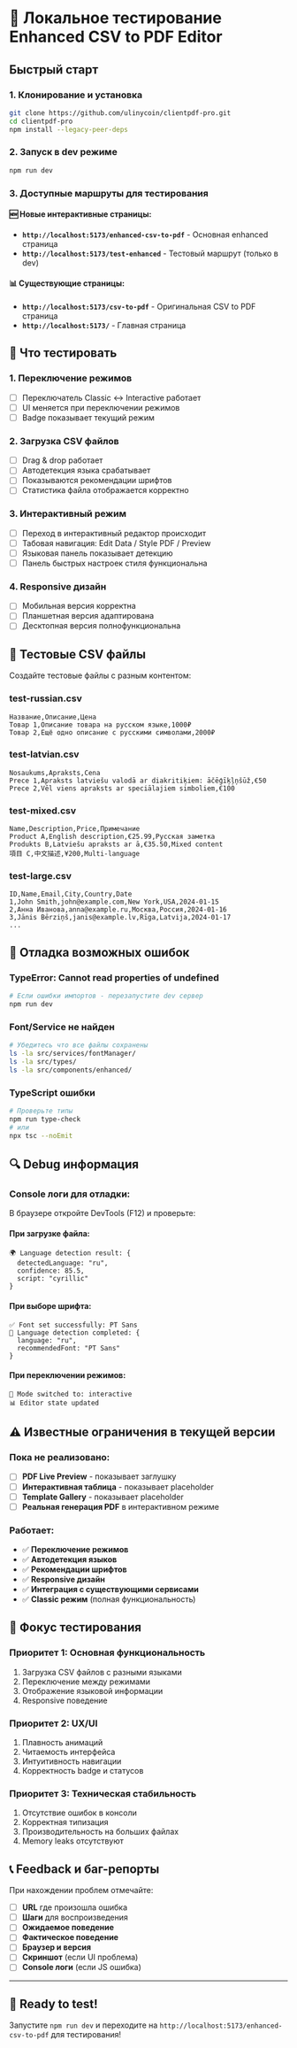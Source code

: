 # 🚀 Локальное тестирование Enhanced CSV to PDF Editor

## Быстрый старт

### 1. Клонирование и установка
```bash
git clone https://github.com/ulinycoin/clientpdf-pro.git
cd clientpdf-pro
npm install --legacy-peer-deps
```

### 2. Запуск в dev режиме
```bash
npm run dev
```

### 3. Доступные маршруты для тестирования

#### 🆕 Новые интерактивные страницы:
- **`http://localhost:5173/enhanced-csv-to-pdf`** - Основная enhanced страница
- **`http://localhost:5173/test-enhanced`** - Тестовый маршрут (только в dev)

#### 📊 Существующие страницы:
- **`http://localhost:5173/csv-to-pdf`** - Оригинальная CSV to PDF страница
- **`http://localhost:5173/`** - Главная страница

## 🧪 Что тестировать

### 1. Переключение режимов
- [ ] Переключатель Classic ↔ Interactive работает
- [ ] UI меняется при переключении режимов
- [ ] Badge показывает текущий режим

### 2. Загрузка CSV файлов
- [ ] Drag & drop работает
- [ ] Автодетекция языка срабатывает
- [ ] Показываются рекомендации шрифтов
- [ ] Статистика файла отображается корректно

### 3. Интерактивный режим
- [ ] Переход в интерактивный редактор происходит
- [ ] Табовая навигация: Edit Data / Style PDF / Preview
- [ ] Языковая панель показывает детекцию
- [ ] Панель быстрых настроек стиля функциональна

### 4. Responsive дизайн
- [ ] Мобильная версия корректна
- [ ] Планшетная версия адаптирована
- [ ] Десктопная версия полнофункциональна

## 📁 Тестовые CSV файлы

Создайте тестовые файлы с разным контентом:

### test-russian.csv
```csv
Название,Описание,Цена
Товар 1,Описание товара на русском языке,1000₽
Товар 2,Ещё одно описание с русскими символами,2000₽
```

### test-latvian.csv
```csv
Nosaukums,Apraksts,Cena
Prece 1,Apraksts latviešu valodā ar diakritiķiem: āčēģīķļņšūž,€50
Prece 2,Vēl viens apraksts ar speciālajiem simboliem,€100
```

### test-mixed.csv
```csv
Name,Description,Price,Примечание
Product A,English description,€25.99,Русская заметка
Produkts B,Latviešu apraksts ar ā,€35.50,Mixed content
項目 C,中文描述,¥200,Multi-language
```

### test-large.csv
```csv
ID,Name,Email,City,Country,Date
1,John Smith,john@example.com,New York,USA,2024-01-15
2,Анна Иванова,anna@example.ru,Москва,Россия,2024-01-16
3,Jānis Bērziņš,janis@example.lv,Rīga,Latvija,2024-01-17
...
```

## 🐛 Отладка возможных ошибок

### TypeError: Cannot read properties of undefined
```bash
# Если ошибки импортов - перезапустите dev сервер
npm run dev
```

### Font/Service не найден
```bash
# Убедитесь что все файлы сохранены
ls -la src/services/fontManager/
ls -la src/types/
ls -la src/components/enhanced/
```

### TypeScript ошибки
```bash
# Проверьте типы
npm run type-check
# или
npx tsc --noEmit
```

## 🔍 Debug информация

### Console логи для отладки:
В браузере откройте DevTools (F12) и проверьте:

#### При загрузке файла:
```
🌍 Language detection result: {
  detectedLanguage: "ru", 
  confidence: 85.5,
  script: "cyrillic"
}
```

#### При выборе шрифта:
```
✅ Font set successfully: PT Sans
🎯 Language detection completed: {
  language: "ru",
  recommendedFont: "PT Sans"
}
```

#### При переключении режимов:
```
🎨 Mode switched to: interactive
📊 Editor state updated
```

## ⚠️ Известные ограничения в текущей версии

### Пока не реализовано:
- [ ] **PDF Live Preview** - показывает заглушку
- [ ] **Интерактивная таблица** - показывает placeholder
- [ ] **Template Gallery** - показывает placeholder
- [ ] **Реальная генерация PDF** в интерактивном режиме

### Работает:
- ✅ **Переключение режимов**
- ✅ **Автодетекция языков** 
- ✅ **Рекомендации шрифтов**
- ✅ **Responsive дизайн**
- ✅ **Интеграция с существующими сервисами**
- ✅ **Classic режим** (полная функциональность)

## 🎯 Фокус тестирования

### Приоритет 1: Основная функциональность
1. Загрузка CSV файлов с разными языками
2. Переключение между режимами
3. Отображение языковой информации
4. Responsive поведение

### Приоритет 2: UX/UI
1. Плавность анимаций
2. Читаемость интерфейса
3. Интуитивность навигации
4. Корректность badge и статусов

### Приоритет 3: Техническая стабильность
1. Отсутствие ошибок в консоли
2. Корректная типизация
3. Производительность на больших файлах
4. Memory leaks отсутствуют

## 📞 Feedback и баг-репорты

При нахождении проблем отмечайте:
- [ ] **URL** где произошла ошибка
- [ ] **Шаги** для воспроизведения
- [ ] **Ожидаемое поведение**
- [ ] **Фактическое поведение**
- [ ] **Браузер и версия**
- [ ] **Скриншот** (если UI проблема)
- [ ] **Console логи** (если JS ошибка)

---

## 🚀 Ready to test!

Запустите `npm run dev` и переходите на `http://localhost:5173/enhanced-csv-to-pdf` для тестирования!
